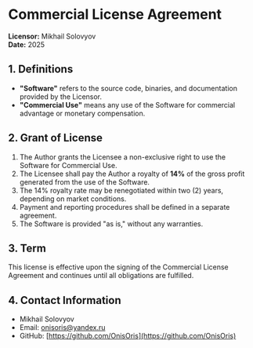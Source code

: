 
# Commercial License Agreement

**Licensor:** Mikhail Solovyov  
**Date:** 2025

## 1. Definitions
- **"Software"** refers to the source code, binaries, and documentation provided by the Licensor.
- **"Commercial Use"** means any use of the Software for commercial advantage or monetary compensation.

## 2. Grant of License
1. The Author grants the Licensee a non-exclusive right to use the Software for Commercial Use.  
2. The Licensee shall pay the Author a royalty of **14%** of the gross profit generated from the use of the Software.  
3. The 14% royalty rate may be renegotiated within two (2) years, depending on market conditions.  
4. Payment and reporting procedures shall be defined in a separate agreement.  
5. The Software is provided "as is," without any warranties.  

## 3. Term
This license is effective upon the signing of the Commercial License Agreement and continues until all obligations are fulfilled.

## 4. Contact Information  
- Mikhail Solovyov  
- Email: onisoris@yandex.ru  
- GitHub: [https://github.com/OnisOris](https://github.com/OnisOris)  

